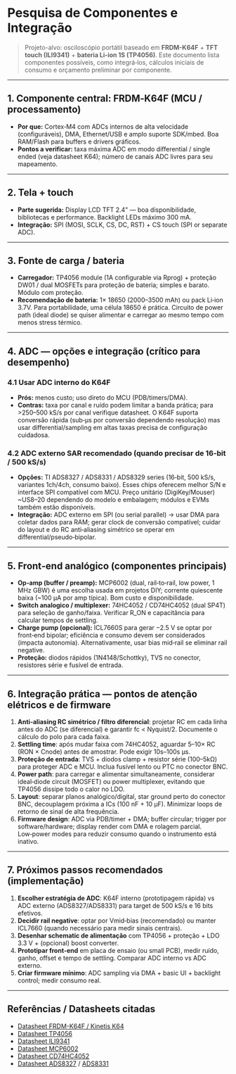 
# Pesquisa de Componentes e Integração
> Projeto-alvo: osciloscópio portátil baseado em **FRDM-K64F** + **TFT touch (ILI9341)** + **bateria Li‑ion 1S (TP4056)**. Este documento lista componentes possíveis, como integrá‑los, cálculos iniciais de consumo e orçamento preliminar por componente.

---

## 1. Componente central: FRDM‑K64F (MCU / processamento)
- **Por que:** Cortex‑M4 com ADCs internos de alta velocidade (configuráveis), DMA, Ethernet/USB e amplo suporte SDK/mbed. Boa RAM/Flash para buffers e drivers gráficos.
- **Pontos a verificar:** taxa máxima ADC em modo differential / single ended (veja datasheet K64); número de canais ADC livres para seu mapeamento.
---

## 2. Tela + touch
- **Parte sugerida:** Display LCD TFT 2.4" — boa disponibilidade, bibliotecas e performance. Backlight LEDs máximo 300 mA.
- **Integração:** SPI (MOSI, SCLK, CS, DC, RST) + CS touch (SPI or separate ADC). 

---

## 3. Fonte de carga / bateria
- **Carregador:** TP4056 module (1A configurable via Rprog) + proteção DW01 / dual MOSFETs para proteção de bateria; simples e barato. Módulo com proteção.
- **Recomendação de bateria:** 1× 18650 (2000–3500 mAh) ou pack Li‑ion 3.7V. Para portabilidade, uma célula 18650 é prática. Circuito de power path (ideal diode) se quiser alimentar e carregar ao mesmo tempo com menos stress térmico.

---

## 4. ADC — opções e integração (crítico para desempenho)
### 4.1 Usar ADC interno do K64F
- **Prós:** menos custo; uso direto do MCU (PDB/timers/DMA).  
- **Contras:** taxa por canal e ruído podem limitar a banda prática; para >250–500 kS/s por canal verifique datasheet. O K64F suporta conversão rápida (sub‑μs por conversão dependendo resolução) mas usar differential/sampling em altas taxas precisa de configuração cuidadosa.

### 4.2 ADC externo SAR recomendado (quando precisar de 16‑bit / 500 kS/s)
- **Opções:** TI ADS8327 / ADS8331 / ADS8329 series (16‑bit, 500 kS/s, variantes 1ch/4ch, consumo baixo). Esses chips oferecem melhor S/N e interface SPI compatível com MCU. Preço unitário (DigiKey/Mouser) ~US$8–$20 dependendo do modelo e embalagem; módulos e EVMs também estão disponíveis.
- **Integração:** ADC externo em SPI (ou serial parallel) → usar DMA para coletar dados para RAM; gerar clock de conversão compatível; cuidar do layout e do RC anti‑aliasing simétrico se operar em differential/pseudo‑bipolar.

---

## 5. Front‑end analógico (componentes principais)
- **Op‑amp (buffer / preamp):** MCP6002 (dual, rail‑to‑rail, low power, 1 MHz GBW) é uma escolha usada em projetos DIY; corrente quiescente baixa (~100 µA por amp típica). Bom custo e disponibilidade.
- **Switch analogico / multiplexer:** 74HC4052 / CD74HC4052 (dual SP4T) para seleção de ganho/faixa. Verificar R_ON e capacitância para calcular tempos de settling.
- **Charge pump (opcional):** ICL7660S para gerar −2.5 V se optar por front‑end bipolar; eficiência e consumo devem ser considerados (impacta autonomia). Alternativamente, usar bias mid‑rail se eliminar rail negative.
- **Proteção:** diodos rápidos (1N4148/Schottky), TVS no conector, resistores série e fusível de entrada.

---

## 6. Integração prática — pontos de atenção elétricos e de firmware
1. **Anti‑aliasing RC simétrico / filtro diferencial**: projetar RC em cada linha antes do ADC (se diferencial) e garantir fc < Nyquist/2. Documente o cálculo do polo para cada faixa.
2. **Settling time**: após mudar faixa com 74HC4052, aguardar 5–10× RC (RON × Cnode) antes de amostrar. Pode exigir 10s–100s μs.
3. **Proteção de entrada**: TVS + diodos clamp + resistor série (100–5kΩ) para proteger ADC e MCU. Inclua fusível lento ou PTC no conector BNC.
4. **Power path**: para carregar e alimentar simultaneamente, considerar ideal‑diode circuit (MOSFET) ou power multiplexer, evitando que TP4056 dissipe todo o calor no LDO.
5. **Layout**: separar planos analógico/digital, star ground perto do conector BNC, decouplagem próxima a ICs (100 nF + 10 μF). Minimizar loops de retorno de sinal de alta frequência.
6. **Firmware design**: ADC via PDB/timer + DMA; buffer circular; trigger por software/hardware; display render com DMA e rolagem parcial. Low‑power modes para reduzir consumo quando o instrumento está inativo.

---

## 7. Próximos passos recomendados (implementação)
1. **Escolher estratégia de ADC**: K64F interno (prototipagem rápida) vs ADC externo (ADS8327/ADS8331) para target de 500 kS/s e 16 bits efetivos.
2. **Decidir rail negative**: optar por Vmid‑bias (recomendado) ou manter ICL7660 (quando necessário para medir sinais centrais).
3. **Desenhar schematic de alimentação** com TP4056 + proteção + LDO 3.3 V + (opcional) boost converter.
4. **Prototipar front‑end** em placa de ensaio (ou small PCB), medir ruído, ganho, offset e tempo de settling. Comparar ADC interno vs ADC externo.
5. **Criar firmware mínimo**: ADC sampling via DMA + basic UI + backlight control; medir consumo real.

---

## Referências / Datasheets citadas
- [Datasheet FRDM-K64F / Kinetis K64](https://www.nxp.com/design/development-boards/freedom-development-boards/mcu-boards/freedom-development-platform-for-kinetis-k64-k63-and-k24-mcus:FRDM-K64F)  
- [Datasheet TP4056](https://www.electronics-lab.com/wp-content/uploads/2016/07/tp4056.pdf)  
- [Datasheet ILI9341](https://cdn-shop.adafruit.com/datasheets/ILI9341.pdf)  
- [Datasheet MCP6002](https://www.microchip.com/en-us/product/MCP6002)  
- [Datasheet CD74HC4052](https://www.ti.com/lit/ds/symlink/cd74hc4052.pdf)  
- [Datasheet ADS8327](https://www.ti.com/lit/ds/symlink/ads8327.pdf) / [ADS8331](https://www.ti.com/lit/ds/symlink/ads8331.pdf)  







